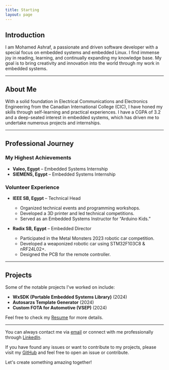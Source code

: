 ```yaml
---
title: Starting
layout: page
---  
```


## Introduction  

I am Mohamed Ashraf, a passionate and driven software developer with a special focus on embedded systems and embedded Linux. I find immense joy in reading, learning, and continually expanding my knowledge base. My goal is to bring creativity and innovation into the world through my work in embedded systems.

---

<!-- ![Welcome](https://media.giphy.com/media/3o7aCSPqXEZa4V8kze/giphy.gif) -->

## About Me

With a solid foundation in Electrical Communications and Electronics Engineering from the Canadian International College (CIC), I have honed my skills through self-learning and practical experiences. I have a CGPA of 3.2 and a deep-seated interest in embedded systems, which has driven me to undertake numerous projects and internships.

---

## Professional Journey

### My Highest Achievements

- **Valeo, Egypt** – Embedded Systems Internship
- **SIEMENS, Egypt** – Embedded Systems Internship

### Volunteer Experience

- **IEEE SB, Egypt** – Technical Head
  - Organized technical events and programming workshops.
  - Developed a 3D printer and led technical competitions.
  - Served as an Embedded Systems Instructor for “Arduino Kids.”

- **Radix SB, Egypt** – Embedded Director
  - Participated in the Metal Monsters 2023 robotic car competition.
  - Developed a weaponized robotic car using STM32F103C8 & nRF24L02+.
  - Designed the PCB for the remote controller.

---

<!-- ![Projects](https://media.giphy.com/media/xUOwGp8pwbUSOaxp56/giphy.gif) -->

## Projects

Some of the notable projects I've worked on include:  

- **WxSDK (Portable Embedded Systems Library)** (2024)
- **Autosarzs Template Generator** (2024)
- **Custom FOTA for Automotive (VSEP)** (2024)

Feel free to check my [Resume](https://mohamedashraf-eng.github.io/wxblog/resume) for more details.  

---

<!-- ![Contact](https://media.giphy.com/media/l3vRnDNfD4TSWNPuI/giphy.gif) -->

You can always contact me via [email](mohamedashrafwx@gmail.com) or connect with me professionally through [LinkedIn](https://www.linkedin.com/in/mohamed-ashraf-wx/).

If you have found any issues or want to contribute to my projects, please visit my [GitHub](https://github.com/mohamedashraf-eng?tab=repositories) and feel free to open an issue or contribute.

Let's create something amazing together!
